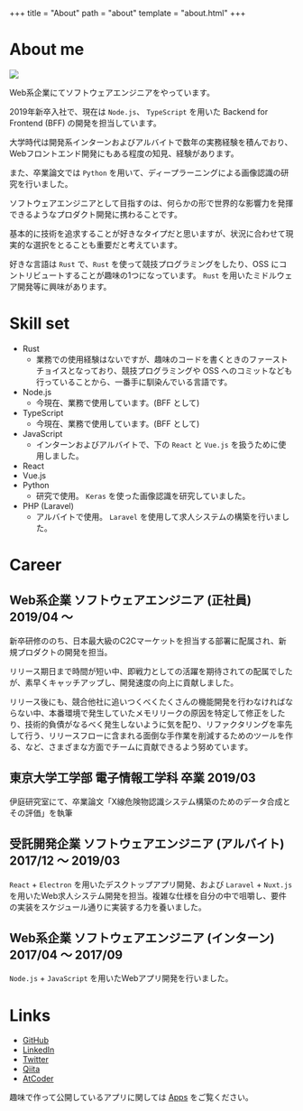 +++
title = "About"
path = "about"
template = "about.html"
+++

# About me

<img src="/img/maguro.png">

Web系企業にてソフトウェアエンジニアをやっています。

2019年新卒入社で、現在は `Node.js`、 `TypeScript` を用いた Backend for Frontend (BFF) の開発を担当しています。

大学時代は開発系インターンおよびアルバイトで数年の実務経験を積んでおり、Webフロントエンド開発にもある程度の知見、経験があります。

また、卒業論文では `Python` を用いて、ディープラーニングによる画像認識の研究を行いました。

ソフトウェアエンジニアとして目指すのは、何らかの形で世界的な影響力を発揮できるようなプロダクト開発に携わることです。

基本的に技術を追求することが好きなタイプだと思いますが、状況に合わせて現実的な選択をとることも重要だと考えています。

好きな言語は `Rust` で、`Rust` を使って競技プログラミングをしたり、OSS にコントリビュートすることが趣味の1つになっています。 `Rust` を用いたミドルウェア開発等に興味があります。

# Skill set

- Rust
  - 業務での使用経験はないですが、趣味のコードを書くときのファーストチョイスとなっており、競技プログラミングや OSS へのコミットなども行っていることから、一番手に馴染んでいる言語です。
- Node.js
  - 今現在、業務で使用しています。(BFF として)
- TypeScript
  - 今現在、業務で使用しています。(BFF として)
- JavaScript
  - インターンおよびアルバイトで、下の `React` と `Vue.js` を扱うために使用しました。
- React
- Vue.js
- Python
  - 研究で使用。 `Keras` を使った画像認識を研究していました。
- PHP (Laravel)
  - アルバイトで使用。 `Laravel` を使用して求人システムの構築を行いました。

# Career

## Web系企業 ソフトウェアエンジニア (正社員) 2019/04 〜

新卒研修ののち、日本最大級のC2Cマーケットを担当する部署に配属され、新規プロダクトの開発を担当。

リリース期日まで時間が短い中、即戦力としての活躍を期待されての配属でしたが、素早くキャッチアップし、開発速度の向上に貢献しました。

リリース後にも、競合他社に追いつくべくたくさんの機能開発を行わなければならない中、本番環境で発生していたメモリリークの原因を特定して修正をしたり、技術的負債がなるべく発生しないように気を配り、リファクタリングを率先して行う、リリースフローに含まれる面倒な手作業を削減するためのツールを作る、など、さまざまな方面でチームに貢献できるよう努めています。

## 東京大学工学部 電子情報工学科 卒業 2019/03

伊庭研究室にて、卒業論文「X線危険物認識システム構築のためのデータ合成とその評価」を執筆

## 受託開発企業 ソフトウェアエンジニア (アルバイト) 2017/12 〜 2019/03

`React` + `Electron` を用いたデスクトップアプリ開発、および `Laravel` + `Nuxt.js` を用いたWeb求人システム開発を担当。複雑な仕様を自分の中で咀嚼し、要件の実装をスケジュール通りに実装する力を養いました。

## Web系企業 ソフトウェアエンジニア (インターン) 2017/04 〜 2017/09

`Node.js` + `JavaScript` を用いたWebアプリ開発を行いました。

# Links

- <i class="fab fa-github"></i> [GitHub](https://github.com/magurotuna)
- <i class="fab fa-linkedin"></i> [LinkedIn](https://www.linkedin.com/in/yusuke-tanaka-3904a7167)
- <i class="fab fa-twitter"></i> [Twitter](https://twitter.com/yusuktan)
- [Qiita](https://qiita.com/maguro_tuna)
- [AtCoder](https://atcoder.jp/users/maguro_tuna)

趣味で作って公開しているアプリに関しては [Apps](/apps) をご覧ください。

